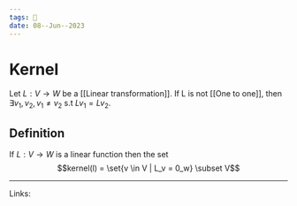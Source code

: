 ```yaml
---
tags: 🌱
date: 08--Jun--2023
---
```


# Kernel
Let $L:V \rightarrow W$ be a [[Linear transformation]]. If L is not [[One to one]], then $\exists v_1,v_2, v_1 \ne v_2 \text{ s.t } Lv_1 = Lv_2$.
## Definition
If $L:V \rightarrow W$ is a linear function then the set
$$kernel(l) = \set{v \in V | L_v = 0_w} \subset V$$


---
Links: 